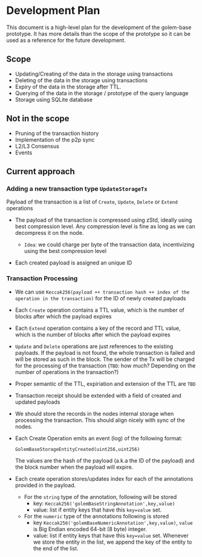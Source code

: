 # Development Plan

This document is a high-level plan for the development of the golem-base prototype.
It has more details than the scope of the prototype so it can be used as a reference for the future development.

## Scope

- Updating/Creating of the data in the storage using transactions
- Deleting of the data in the storage using transactions
- Expiry of the data in the storage after TTL.
- Querying of the data in the storage / prototype of the query language
- Storage using SQLite database

## Not in the scope
- Pruning of the transaction history
- Implementation of the p2p sync
- L2/L3 Consensus
- Events

## Current approach
### Adding a new transaction type `UpdateStorageTx`

Payload of the transaction is a list of `Create`, `Update`, `Delete` or `Extend` operations

- The payload of the transaction is compressed using zStd, ideally using best compression level. Any compression level is fine as long as we can decompress it on the node.
    - `Idea`: we could charge per byte of the transaction data, incentivizing using the best compression level

- Each created payload is assigned an unique ID

### Transaction Processing

- We can use `Keccak256(payload ++ transaction hash ++ index of the operation in the transaction)` for the ID of newly created payloads

- Each `Create` operation contains a TTL value, which is the number of blocks after which the payload expires

- Each `Extend` operation contains a key of the record and TTL value, which is the number of blocks after which the payload expires

- `Update` and `Delete` operations are just references to the existing payloads. If the payload is not found, the whole transaction is failed and will be stored as such in the block. The sender of the Tx will be charged for the processing of the transaction (`TBD`: how much? Depending on the number of operations in the transaction?)

- Proper semantic of the TTL, expiriation and extension of the TTL are `TBD`

- Transaction receipt should be extended with a field of created and updated payloads

- We should store the records in the nodes internal storage when processing the transaction. This should align nicely with sync of the nodes.

- Each Create Operation emits an event (log) of the following format:
    ```
    GolemBaseStorageEntityCreated(uint256,uint256)
    ```
    The values are the hash of the payload (a.k.a the ID of the payload) and the block number when the payload will expire.

- Each create operation stores/updates index for each of the annotations provided in the payload.
    - For the `string` type of the annotation, following will be stored
        - key: `Keccak256('golemBaseStringAnnotation',key,value)`
        - value: list if entity keys that have this `key=value` set.
    - For the `numeric` type of the annotations following is stored
        - key `Keccak256('golemBaseNumericAnnotation',key,value)`, `value` is Big Endian encoded 64-bit (8 byte) integer.
        - value: list if entity keys that have this `key=value` set.
    Whenever we store the entity in the list, we append the key of the entity to the end of the list.


  

